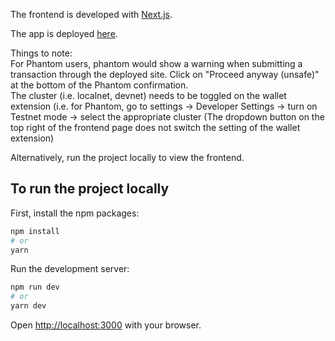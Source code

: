 The frontend is developed with [Next.js](https://nextjs.org/).

The app is deployed [here](https://doubleornothing.vercel.app/).

Things to note:  
For Phantom users, phantom would show a warning when submitting a transaction through the deployed site. Click on "Proceed anyway (unsafe)" at the bottom of the Phantom confirmation.  
The cluster (i.e. localnet, devnet) needs to be toggled on the wallet extension (i.e. for Phantom, go to settings -> Developer Settings -> turn on Testnet mode -> select the appropriate cluster (The dropdown button on the top right of the frontend page does not switch the setting of the wallet extension)  

Alternatively, run the project locally to view the frontend.

## To run the project locally

First, install the npm packages:
```bash
npm install
# or
yarn
```

Run the development server:
```bash
npm run dev
# or
yarn dev
```

Open [http://localhost:3000](http://localhost:3000) with your browser.
